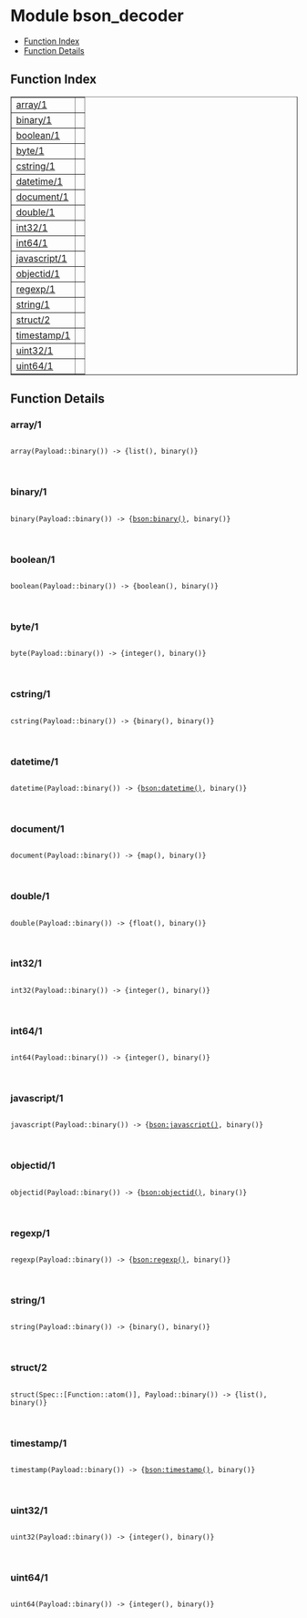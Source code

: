 

# Module bson_decoder #
* [Function Index](#index)
* [Function Details](#functions)

<a name="index"></a>

## Function Index ##


<table width="100%" border="1" cellspacing="0" cellpadding="2" summary="function index"><tr><td valign="top"><a href="#array-1">array/1</a></td><td></td></tr><tr><td valign="top"><a href="#binary-1">binary/1</a></td><td></td></tr><tr><td valign="top"><a href="#boolean-1">boolean/1</a></td><td></td></tr><tr><td valign="top"><a href="#byte-1">byte/1</a></td><td></td></tr><tr><td valign="top"><a href="#cstring-1">cstring/1</a></td><td></td></tr><tr><td valign="top"><a href="#datetime-1">datetime/1</a></td><td></td></tr><tr><td valign="top"><a href="#document-1">document/1</a></td><td></td></tr><tr><td valign="top"><a href="#double-1">double/1</a></td><td></td></tr><tr><td valign="top"><a href="#int32-1">int32/1</a></td><td></td></tr><tr><td valign="top"><a href="#int64-1">int64/1</a></td><td></td></tr><tr><td valign="top"><a href="#javascript-1">javascript/1</a></td><td></td></tr><tr><td valign="top"><a href="#objectid-1">objectid/1</a></td><td></td></tr><tr><td valign="top"><a href="#regexp-1">regexp/1</a></td><td></td></tr><tr><td valign="top"><a href="#string-1">string/1</a></td><td></td></tr><tr><td valign="top"><a href="#struct-2">struct/2</a></td><td></td></tr><tr><td valign="top"><a href="#timestamp-1">timestamp/1</a></td><td></td></tr><tr><td valign="top"><a href="#uint32-1">uint32/1</a></td><td></td></tr><tr><td valign="top"><a href="#uint64-1">uint64/1</a></td><td></td></tr></table>


<a name="functions"></a>

## Function Details ##

<a name="array-1"></a>

### array/1 ###

<pre><code>
array(Payload::binary()) -&gt; {list(), binary()}
</code></pre>
<br />

<a name="binary-1"></a>

### binary/1 ###

<pre><code>
binary(Payload::binary()) -&gt; {<a href="#/bson/doc/bson.md#type-binary">bson:binary()</a>, binary()}
</code></pre>
<br />

<a name="boolean-1"></a>

### boolean/1 ###

<pre><code>
boolean(Payload::binary()) -&gt; {boolean(), binary()}
</code></pre>
<br />

<a name="byte-1"></a>

### byte/1 ###

<pre><code>
byte(Payload::binary()) -&gt; {integer(), binary()}
</code></pre>
<br />

<a name="cstring-1"></a>

### cstring/1 ###

<pre><code>
cstring(Payload::binary()) -&gt; {binary(), binary()}
</code></pre>
<br />

<a name="datetime-1"></a>

### datetime/1 ###

<pre><code>
datetime(Payload::binary()) -&gt; {<a href="#/bson/doc/bson.md#type-datetime">bson:datetime()</a>, binary()}
</code></pre>
<br />

<a name="document-1"></a>

### document/1 ###

<pre><code>
document(Payload::binary()) -&gt; {map(), binary()}
</code></pre>
<br />

<a name="double-1"></a>

### double/1 ###

<pre><code>
double(Payload::binary()) -&gt; {float(), binary()}
</code></pre>
<br />

<a name="int32-1"></a>

### int32/1 ###

<pre><code>
int32(Payload::binary()) -&gt; {integer(), binary()}
</code></pre>
<br />

<a name="int64-1"></a>

### int64/1 ###

<pre><code>
int64(Payload::binary()) -&gt; {integer(), binary()}
</code></pre>
<br />

<a name="javascript-1"></a>

### javascript/1 ###

<pre><code>
javascript(Payload::binary()) -&gt; {<a href="#/bson/doc/bson.md#type-javascript">bson:javascript()</a>, binary()}
</code></pre>
<br />

<a name="objectid-1"></a>

### objectid/1 ###

<pre><code>
objectid(Payload::binary()) -&gt; {<a href="#/bson/doc/bson.md#type-objectid">bson:objectid()</a>, binary()}
</code></pre>
<br />

<a name="regexp-1"></a>

### regexp/1 ###

<pre><code>
regexp(Payload::binary()) -&gt; {<a href="#/bson/doc/bson.md#type-regexp">bson:regexp()</a>, binary()}
</code></pre>
<br />

<a name="string-1"></a>

### string/1 ###

<pre><code>
string(Payload::binary()) -&gt; {binary(), binary()}
</code></pre>
<br />

<a name="struct-2"></a>

### struct/2 ###

<pre><code>
struct(Spec::[Function::atom()], Payload::binary()) -&gt; {list(), binary()}
</code></pre>
<br />

<a name="timestamp-1"></a>

### timestamp/1 ###

<pre><code>
timestamp(Payload::binary()) -&gt; {<a href="#/bson/doc/bson.md#type-timestamp">bson:timestamp()</a>, binary()}
</code></pre>
<br />

<a name="uint32-1"></a>

### uint32/1 ###

<pre><code>
uint32(Payload::binary()) -&gt; {integer(), binary()}
</code></pre>
<br />

<a name="uint64-1"></a>

### uint64/1 ###

<pre><code>
uint64(Payload::binary()) -&gt; {integer(), binary()}
</code></pre>
<br />

